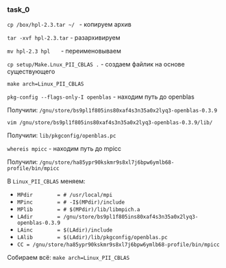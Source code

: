 ### task_0
`cp /box/hpl-2.3.tar ~/ `            - копируем архив

`tar -xvf hpl-2.3.tar`               - разархивируем

`mv hpl-2.3 hpl   `                  - переименовываем

`cp setup/Make.Lnux_PII_CBLAS .`      - создаем файлик на основе существующего

`make arch=Linux_PII_CBLAS`

`pkg-config --flags-only-I openblas` - находим путь до openblas

Получили: `/gnu/store/bs9pl1f805ins80xaf4s3n35a0x2lyq3-openblas-0.3.9`

`vim /gnu/store/bs9pl1f805ins80xaf4s3n35a0x2lyq3-openblas-0.3.9/lib/`

Получили: `lib/pkgconfig/openblas.pc`

`whereis mpicc`                      - находим путь до mpicc

Получили: `/gnu/store/ha85ypr90kskmr9s8xl7j6bpw6ymlb68-profile/bin/mpicc`

В `Linux_PII_CBLAS` меняем:
* `MPdir        = # /usr/local/mpi`
* `MPinc        = # -I$(MPdir)/include`
* `MPlib        = # $(MPdir)/lib/libmpich.a`
* `LAdir        = /gnu/store/bs9pl1f805ins80xaf4s3n35a0x2lyq3-openblas-0.3.9`
* `LAinc        = $(LAdir)/include`
* `LAlib        = $(LAdir)/lib/pkgconfig/openblas.pc`
* `CC = /gnu/store/ha85ypr90kskmr9s8xl7j6bpw6ymlb68-profile/bin/mpicc`

Собираем всё: `make arch=Linux_PII_CBLAS`
